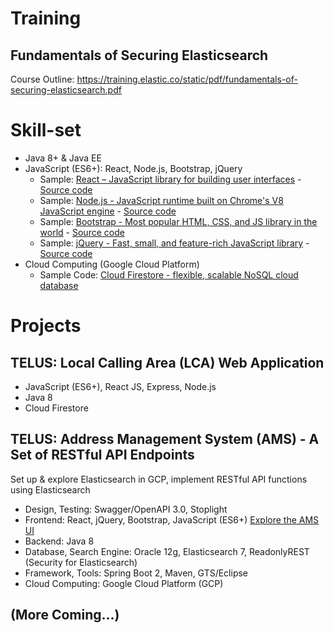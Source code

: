 # Training

## Fundamentals of Securing Elasticsearch
Course Outline: https://training.elastic.co/static/pdf/fundamentals-of-securing-elasticsearch.pdf

# Skill-set
- Java 8+ & Java EE
- JavaScript (ES6+): React, Node.js, Bootstrap, jQuery
  - Sample: [React – JavaScript library for building user interfaces](./react) - [Source code](https://github.com/valentine-dev/real-time-stock-quotes)
  - Sample: [Node.js - JavaScript runtime built on Chrome's V8 JavaScript engine](./nodejs) - [Source code](https://github.com/valentine-dev/real-time-stock-quotes)
  - Sample: [Bootstrap - Most popular HTML, CSS, and JS library in the world](./bootstrap) - [Source code](https://github.com/valentine-dev/jquery-bootstrap-apps)
  - Sample: [jQuery - Fast, small, and feature-rich JavaScript library](./jquery) - [Source code](https://github.com/valentine-dev/jquery-bootstrap-apps)
- Cloud Computing (Google Cloud Platform)
  - Sample Code: [Cloud Firestore - flexible, scalable NoSQL cloud database](https://github.com/valentine-dev/CloudFirestoreApp)

# Projects

## TELUS: Local Calling Area (LCA) Web Application
- JavaScript (ES6+), React JS, Express, Node.js
- Java 8
- Cloud Firestore

## TELUS: Address Management System (AMS) - A Set of RESTful API Endpoints
Set up & explore Elasticsearch in GCP, implement RESTful API functions using Elasticsearch
- Design, Testing: Swagger/OpenAPI 3.0, Stoplight
- Frontend: React, jQuery, Bootstrap, JavaScript (ES6+) [Explore the AMS UI](https://valentine-dev.github.io/showroom/address-auto-complete/index.html)
- Backend: Java 8
- Database, Search Engine: Oracle 12g, Elasticsearch 7, ReadonlyREST (Security for Elasticsearch)
- Framework, Tools: Spring Boot 2, Maven, GTS/Eclipse
- Cloud Computing: Google Cloud Platform (GCP)


## (More Coming...)
